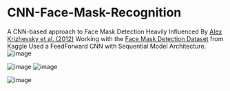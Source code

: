 # CNN-Face-Mask-Recognition
A CNN-based approach to Face Mask Detection
Heavily Influenced By [Alex Krizhevsky et al. (2012)](https://papers.nips.cc/paper_files/paper/2012/hash/c399862d3b9d6b76c8436e924a68c45b-Abstract.html) 
Working with the [Face Mask Detection Dataset](https://www.kaggle.com/datasets/omkargurav/face-mask-dataset) from Kaggle
Used a FeedForward CNN with Sequential Model Architecture.  
![image](https://github.com/One-eyed-warrior/CNN-Face-Mask-Recognition/assets/75874625/7be34f02-e9e0-4c39-9a26-f6e24dba1c94)

![image](https://github.com/One-eyed-warrior/CNN-Face-Mask-Recognition/assets/75874625/fb241688-91f0-4fcd-963b-8e28d00b4723)
![image](https://github.com/One-eyed-warrior/CNN-Face-Mask-Recognition/assets/75874625/ec230969-47e2-4aae-b790-0f2e62512b18)


![image](https://github.com/One-eyed-warrior/CNN-Face-Mask-Recognition/assets/75874625/3692bcce-3e81-4d8d-bea4-fbc9fe64ed21)
